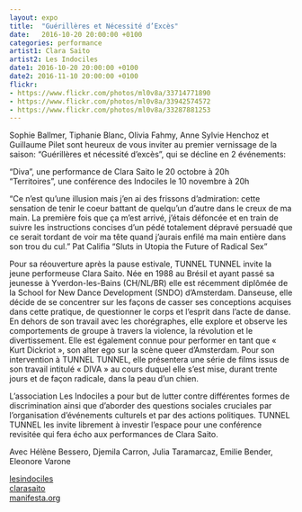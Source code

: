 ```yaml
---
layout: expo
title:  "Guérillères et Nécessité d’Excès"
date:   2016-10-20 20:00:00 +0100
categories: performance
artist1: Clara Saito
artist2: Les Indociles
date1: 2016-10-20 20:00:00 +0100
date2: 2016-11-10 20:00:00 +0100
flickr:
- https://www.flickr.com/photos/ml0v8a/33714771890
- https://www.flickr.com/photos/ml0v8a/33942574572
- https://www.flickr.com/photos/ml0v8a/33287881253
---
```


Sophie Ballmer, Tiphanie Blanc, Olivia Fahmy, Anne Sylvie Henchoz et Guillaume Pilet sont heureux de vous inviter au premier vernissage de la saison: “Guérillères et nécessité d’excès”, qui se décline en 2 événements:

“Diva”, une performance de Clara Saito le 20 octobre à 20h   
“Territoires”, une conférence des Indociles le 10 novembre à 20h

“Ce n’est qu’une illusion mais j’en ai des frissons d’admiration: cette sensation de tenir le coeur battant de quelqu’un d’autre dans le creux de ma main. La première fois que ça m’est arrivé, j’étais défoncée et en train de suivre les instructions concises d’un pédé totalement dépravé persuadé que ce serait tordant de voir ma tête quand j’aurais enfilé ma main entière dans son trou du cul.” Pat Califia “Sluts in Utopia the Future of Radical Sex”

Pour sa réouverture après la pause estivale, TUNNEL TUNNEL invite la jeune performeuse Clara Saito. Née en 1988 au Brésil et ayant passé sa jeunesse à Yverdon-les-Bains (CH/NL/BR) elle est récemment diplômée de la School for New Dance Development (SNDO) d’Amsterdam. Danseuse, elle décide de se concentrer sur les façons de casser ses conceptions acquises dans cette pratique, de questionner le corps et l’esprit dans l’acte de danse. En dehors de son travail avec les chorégraphes, elle explore et observe les comportements de groupe à travers la violence, la révolution et le divertissement. Elle est également connue pour performer en tant que « Kurt Dickriot », son alter ego sur la scène queer d’Amsterdam. Pour son intervention à TUNNEL TUNNEL, elle présentera une série de films issus de son travail intitulé « DIVA » au cours duquel elle s’est mise, durant trente jours et de façon radicale, dans la peau d’un chien.

L’association Les Indociles a pour but de lutter contre différentes formes de discrimination ainsi que d’aborder des questions sociales cruciales par l’organisation d’événements culturels et par des actions politiques. TUNNEL TUNNEL les invite librement à investir l’espace pour une conférence revisitée qui fera écho aux performances de Clara Saito.

Avec Hélène Bessero, Djemila Carron, Julia Taramarcaz, Emilie Bender, Eleonore Varone

[lesindociles](http://lesindociles.weebly.com/)  
[clarasaito](https://clarasaito.wordpress.com/)  
[manifesta.org](http://m11.manifesta.org/fr/event/1303)

